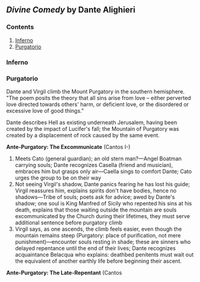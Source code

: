 ## _Divine Comedy_ by Dante Alighieri

### Contents

1. [Inferno](#inferno)
2. [Purgatorio](#purgatorio)

### Inferno

### Purgatorio

Dante and Virgil climb the Mount Purgatory in the southern hemisphere. "The poem posits the theory that all sins arise from love – either perverted love directed towards others' harm, or deficient love, or the disordered or excessive love of good things."

Dante describes Hell as existing underneath Jerusalem, having been created by the impact of Lucifer's fall; the Mountain of Purgatory was created by a displacement of rock caused by the same event.

**Ante-Purgatory: The Excommunicate** (Cantos I-)

1. Meets Cato (general guardian); an old stern man?—Angel Boatman carrying souls; Dante recognizes Casella (friend and musician), embraces him but grasps only air—Caella sings to comfort Dante; Cato urges the group to be on their way
2. Not seeing Virgil's shadow, Dante panics fearing he has lost his guide; Virgil reassures him, explains spirits don't have bodies, hence no shadows—Tribe of souls; poets ask for advice; awed by Dante's shadow; one soul is King Manfred of Sicily who repented his sins at his death, explains that those waiting outside the mountain are souls excommunicated by the Church during their lifetimes, they must serve additional sentence before purgatory climb
3. Virgil says, as one ascends, the climb feels easier, even though the mountain remains steep (Purgatory: place of purification, not mere punishment)—encounter souls resting in shade; these are sinners who delayed repentance until the end of their lives; Dante recognizes acquaintance Belacqua who explains: deathbed penitents must wait out the equivalent of another earthly life before beginning their ascent.

**Ante-Purgatory: The Late-Repentant** (Cantos 

